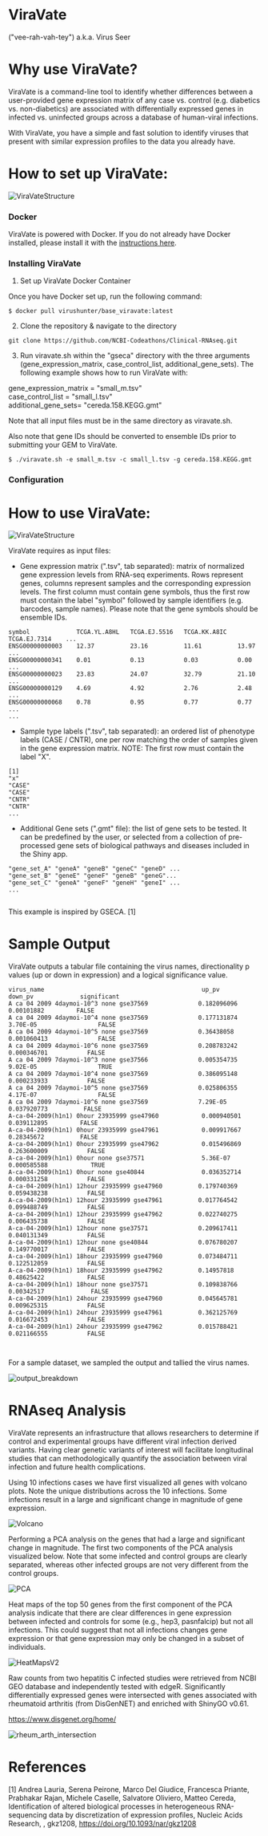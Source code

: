 # ViraVate 
("vee-rah-vah-tey")
a.k.a. Virus Seer
 
# Why use ViraVate?

ViraVate is a command-line tool to identify whether differences between a user-provided gene expression matrix of any case vs. control (e.g. diabetics vs. non-diabetics) are associated with differentially expressed genes in infected vs. uninfected groups across a database of human-viral infections.

With ViraVate, you have a simple and fast solution to identify viruses that present with similar expression profiles to the data you already have. 

# How to set up ViraVate:

![ViraVateStructure](Figures/code_structure_for_readme.png)

### Docker

ViraVate is powered with Docker. If you do not already have Docker installed, please install it with the [instructions here](https://docs.docker.com/install/).

### Installing ViraVate

1. Set up ViraVate Docker Container

Once you have Docker set up, run the following command:

```console
$ docker pull virushunter/base_viravate:latest
```

2. Clone the repository & navigate to the directory
<pre><code>git clone https://github.com/NCBI-Codeathons/Clinical-RNAseq.git
</code></pre>

3. Run viravate.sh within the "gseca" directory with the three arguments (gene_expression_matrix, case_control_list, additional_gene_sets). The following example shows how to run ViraVate with: <br/>

gene_expression_matrix = "small_m.tsv" <br/>
case_control_list = "small_l.tsv" <br/>
additional_gene_sets= "cereda.158.KEGG.gmt" <br/>

Note that all input files must be in the same directory as viravate.sh.

Also note that gene IDs should be converted to ensemble IDs prior to submitting your GEM to ViraVate.

```console
$ ./viravate.sh -e small_m.tsv -c small_l.tsv -g cereda.158.KEGG.gmt
```

### Configuration

# How to use ViraVate:

![ViraVateStructure](Figures/UnserInterfaceFlowChartV2.png)

ViraVate requires as input files:

-  Gene expression matrix (".tsv", tab separated): matrix of normalized gene expression levels from RNA-seq experiments. Rows represent genes, columns represent samples and the corresponding expression levels. The first column must contain gene symbols, thus the first row must contain the label "symbol" followed by sample identifiers (e.g. barcodes, sample names). Please note that the gene symbols should be ensemble IDs. 
```
symbol             TCGA.YL.A8HL   TCGA.EJ.5516   TCGA.KK.A8IC   TCGA.EJ.7314    ...
ENSG00000000003    12.37          23.16          11.61          13.97           ...
ENSG00000000341    0.01           0.13           0.03           0.00            ...
ENSG00000000023    23.83          24.07          32.79          21.10           ...
ENSG00000000129    4.69           4.92           2.76           2.48            ...
ENSG00000000068    0.78           0.95           0.77           0.77            ...
...

```

-  Sample type labels (".tsv", tab separated): an ordered list of phenotype labels (CASE / CNTR), one per row matching the order of samples given in the gene expression matrix. NOTE: The first row must contain the label "X".

```
[1]
"x"
"CASE"
"CASE"
"CNTR"
"CNTR"
...

```

-  Additional Gene sets (".gmt" file): the list of gene sets to be tested. It can be predefined by the user, or selected from a collection of pre-processed gene sets of biological pathways and diseases included in the Shiny app.

```
"gene_set_A" "geneA" "geneB" "geneC" "geneD" ...
"gene_set_B" "geneE" "geneF" "geneB" "geneG"...
"gene_set_C" "geneA" "geneF" "geneH" "geneI" ...
...
 
```

This example is inspired by GSECA. [1]

# Sample Output

ViraVate outputs a tabular file containing the virus names, directionality p values (up or down in expression) and a logical significance value. 

```
virus_name	                                          up_pv	               down_pv	           significant
A ca 04 2009 4daymoi-10^3 none gse37569	             0.182096096	         0.00101882	        FALSE
A ca 04 2009 4daymoi-10^4 none gse37569	             0.177131874		        3.70E-05		         FALSE
A ca 04 2009 4daymoi-10^5 none gse37569	             0.36438058		         0.001060413		      FALSE
A ca 04 2009 4daymoi-10^6 none gse37569	             0.208783242		        0.000346701		      FALSE
A ca 04 2009 7daymoi-10^3 none gse37566              0.005354735		        9.02E-05		         TRUE
A ca 04 2009 7daymoi-10^4 none gse37569	             0.386095148		        0.000233933		      FALSE
A ca 04 2009 7daymoi-10^5 none gse37569	             0.025806355		        4.17E-07		         FALSE
A ca 04 2009 7daymoi-10^6 none gse37569	             7.29E-05		           0.037920773	      	FALSE
A-ca-04-2009(h1n1) 0hour 23935999 gse47960	          0.000940501		        0.039112895	      	FALSE
A-ca-04-2009(h1n1) 0hour 23935999 gse47961	          0.009917667		        0.28345672        	FALSE
A-ca-04-2009(h1n1) 0hour 23935999 gse47962	          0.015496869		        0.263600009		      FALSE
A-ca-04-2009(h1n1) 0hour none gse37571	              5.36E-07		           0.000585588		      TRUE
A-ca-04-2009(h1n1) 0hour none gse40844	              0.036352714		        0.000331258		      FALSE
A-ca-04-2009(h1n1) 12hour 23935999 gse47960	         0.179740369		        0.059438238		      FALSE
A-ca-04-2009(h1n1) 12hour 23935999 gse47961	         0.017764542		        0.099488749		      FALSE
A-ca-04-2009(h1n1) 12hour 23935999 gse47962	         0.022740275		        0.006435738		      FALSE
A-ca-04-2009(h1n1) 12hour none gse37571	             0.209617411		        0.040131349		      FALSE
A-ca-04-2009(h1n1) 12hour none gse40844	             0.076780207		        0.149770017		      FALSE
A-ca-04-2009(h1n1) 18hour 23935999 gse47960	         0.073484711		        0.122512059		      FALSE
A-ca-04-2009(h1n1) 18hour 23935999 gse47962	         0.14957818		         0.48625422		       FALSE
A-ca-04-2009(h1n1) 18hour none gse37571	             0.109838766		        0.00342517		       FALSE
A-ca-04-2009(h1n1) 24hour 23935999 gse47960	         0.045645781		        0.009625315		      FALSE
A-ca-04-2009(h1n1) 24hour 23935999 gse47961	         0.362125769		        0.016672453		      FALSE
A-ca-04-2009(h1n1) 24hour 23935999 gse47962	         0.015788421		        0.021166555		      FALSE



```

For a sample dataset, we sampled the output and tallied the virus names.

![output_breakdown](Figures/viravate_out_breakdown.png)

# RNAseq Analysis

ViraVate represents an infrastructure that allows researchers to determine if control and experimental groups have different viral infection derived variants.  Having clear genetic variants of interest will facilitate longitudinal studies that can methodologically quantify the association between viral infection and future health complications.

Using 10 infections cases we have first visualized all genes with volcano plots. Note the unique distributions across the 10 infections. Some infections result in a large and significant change in magnitude of gene expression.

![Volcano](Figures/Volcano.png)

Performing a PCA analysis on the genes that had a large and significant change in magnitude.  The first two components of the PCA analysis visualized below.  Note that some infected and control groups are clearly separated, whereas other infected groups are not very different from the control groups. 

![PCA](Figures/PCA.png)

Heat maps of the top 50 genes from the first component of the  PCA analysis indicate that there are clear differences in gene expression between infected and controls for some (e.g., hep3, pasnfalcip) but not all infections. This could suggest that not all infections changes gene expression or that gene expression may only be changed in a subset of individuals. 

![HeatMapsV2](Figures/HeatMapsV2.png)

Raw counts from two hepatitis C infected studies were retrieved from NCBI GEO database and independently tested with edgeR. Significantly differentially expressed genes were intersected with genes associated with rheumatoid arthritis (from DisGenNET) and enriched with ShinyGO v0.61. 

https://www.disgenet.org/home/



![rheum_arth_intersection](Figures/rheum_athrit_intersection.png)


# References

[1] Andrea Lauria, Serena Peirone, Marco Del Giudice, Francesca Priante, Prabhakar Rajan, Michele Caselle, Salvatore Oliviero, Matteo Cereda, Identification of altered biological processes in heterogeneous RNA-sequencing data by discretization of expression profiles, Nucleic Acids Research, , gkz1208, https://doi.org/10.1093/nar/gkz1208
